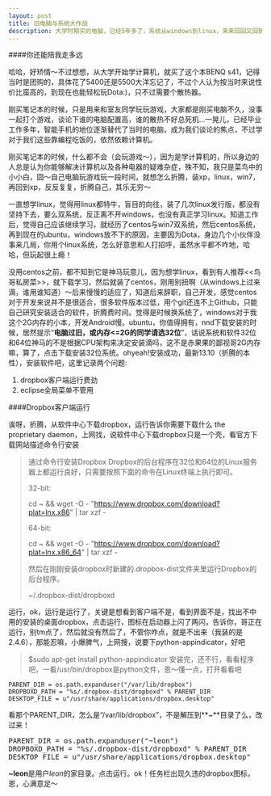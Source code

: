 ```yaml
---
layout: post
title: 旧电脑与系统大作战
description: 大学时期买的电脑，已经5年多了，系统从windows到linux，来来回回又回到ubuntu，舍不得你啊，老兄
---
```


####你还能陪我走多远


哈哈，好矫情～不过想想，从大学开始学计算机，就买了这个本BENQ s41，记得当时是团购的，具体花了5400还是5500大洋忘记了，不过个人认为按当时来说性价比蛮高的，到现在也能轻松玩Dota:)，只不过需要个散热器。


刚买笔记本的时候，只是用来和室友同学玩玩游戏，大家都是刚买电脑不久，没事一起打个游戏，谈论下谁的电脑配置高，谁的散热不好总死机...一晃儿，已经毕业工作多年，智能手机的地位逐渐替代了当时的电脑，成为我们谈论的焦点，不过学对于我们这些靠编程吃饭的，依然依赖计算机。


刚买笔记本的时候，什么都不会（会玩游戏～），因为是学计算机的，所以身边的人总是认为你能够解决计算机以及各种电器的疑难杂症，殊不知，我只是菜鸟中的小小白，囧～自己电脑玩游戏玩一段时间，就想怎么折腾，装xp，linux，win7，再回到xp，反反复复，折腾自己，其乐无穷～


一直想学linux，觉得用linux都特牛，盲目的向往，装了几次linux发行版，都没有坚持下去，要么双系统，反正离不开windows，也没有真正学习linux。知道工作后，觉得自己应该继续学习，就经历了centos与win7双系统，然后centos系统，再到现在的ubuntu，windows放不下的原因，主要因为Dota，身边几个小伙伴没事来几局，你用个linux系统，怎么好意思和人打招呼，虽然水平都不咋地，哈哈，但玩起很上瘾！


没用centos之前，都不知到它是神马玩意儿，因为想学linux，看到有人推荐<<鸟哥私房菜>>，就下载学习，然后就装了centos，刚用别扭啊（从windows上过来滴，谁用谁知道）～后来慢慢的适应了，知道后来辞职，自己开发，感觉centos对于开发来说并不是很适合，很多软件版本过低，用个git还连不上Github，只能自己研究安装适合的软件，折腾费时间。觉得是时候换系统了，windows对于我这个2G内存的小本，开发Android慢。ubuntu，你值得拥有，nnd下载安装的时候，居然提示“**电脑过旧，或内存<=2G的同学请选32位**”，话说系统和软件32位和64位神马的不是根据CPU架构来决定安装滴吗，这不是赤果果的鄙视哥2G内存嘛，算了，点击下载安装32位系统。ohyeah!安装成功，最新13.10（折腾的本性），安装软件吧，这里记录两个问题:

1. dropbox客户端运行费劲
2. eclipse全局菜单不管用

####Dropbox客户端运行

诶呀，折腾，从软件中心下载dropbox，运行告诉你需要下载什么 the proprietary daemon，上网找，说软件中心下载dropbox只是一个壳，看官方下载网站描述命令行安装

>通过命令行安装Dropbox
>Dropbox的后台程序在32位和64位的Linux服务器上都运行良好，只需要按照下面的命令在Linux终端上执行即可。
>
>32-bit:
>
>cd ~ && wget -O - "https://www.dropbox.com/download?plat=lnx.x86" | tar xzf -
>        
>64-bit:
>
>cd ~ && wget -O - "https://www.dropbox.com/download?plat=lnx.x86_64" | tar xzf -
>        
>然后在刚刚安装dropbox时新建的.dropbox-dist文件夹里运行Dropbox的后台程序。
>
>~/.dropbox-dist/dropboxd

运行，ok，运行是运行了，关键是想看到客户端不是，看到界面不是，找出不中用的安装的桌面dropbox，点击运行，图标在启动器上闪了两闪，告诉你，哥正在运行，别tm点了，然后就没有然后了，不管你咋点，就是不出来（我装的是2.4.6），那能忍嘛，小爆脾气，上网搜，说要下python-appindicator，好吧
>$sudo apt-get install python-appindicator
安装完，还不行，看看程序吧，一看/usr/bin/dropbox是python文件，恩～懂一点，打开看看吧

<?prettify linenums=57?>
	PARENT_DIR = os.path.expanduser("/var/lib/dropbox")
	DROPBOXD_PATH = "%s/.dropbox-dist/dropboxd" % PARENT_DIR
	DESKTOP_FILE = u"/usr/share/applications/dropbox.desktop" 

看那个PARENT_DIR，怎么是“/var/lib/dropbox”，不是解压到**~**目录了么，改过来！

<pre class="prettyprint">
PARENT_DIR = os.path.expanduser("~leon")
DROPBOXD_PATH = "%s/.dropbox-dist/dropboxd" % PARENT_DIR
DESKTOP_FILE = u"/usr/share/applications/dropbox.desktop" 
</pre>

**~leon**是用户*leon*的家目录。点击运行。ok！任务栏出现久违的dropbox图标，恩，心满意足～


